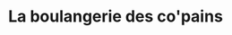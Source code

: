 ---
title: "La boulangerie des co'pains"
url: /mouchard/la-boulangerie-des-copains/
shop: Bäckerei
---